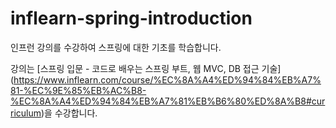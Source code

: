 # inflearn-spring-introduction
인프런 강의를 수강하여 스프링에 대한 기초를 학습합니다.

강의는 [스프링 입문 - 코드로 배우는 스프링 부트, 웹 MVC, DB 접근 기술]
(https://www.inflearn.com/course/%EC%8A%A4%ED%94%84%EB%A7%81-%EC%9E%85%EB%AC%B8-%EC%8A%A4%ED%94%84%EB%A7%81%EB%B6%80%ED%8A%B8#curriculum)을 수강합니다.
